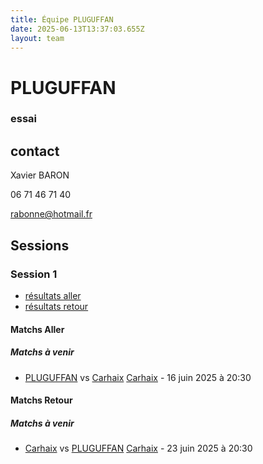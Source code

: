 ```yaml
---
title: Équipe PLUGUFFAN
date: 2025-06-13T13:37:03.655Z
layout: team
---
```


# PLUGUFFAN

### essai

## contact 

Xavier BARON

06 71 46 71 40

rabonne@hotmail.fr

## Sessions

### Session 1
- [résultats aller ](/scores/session-1/groupe-1/aller/)
- [résultats retour](/scores/session-1/groupe-1/retour/)

#### Matchs Aller

##### Matchs à venir

- [PLUGUFFAN](/teams/PLUGUFFAN) vs [Carhaix](/teams/Carhaix) [Carhaix](/stades/Carhaix) - 16 juin 2025 à 20:30

#### Matchs Retour

##### Matchs à venir

- [Carhaix](/teams/Carhaix) vs [PLUGUFFAN](/teams/PLUGUFFAN) [Carhaix](/stades/Carhaix) - 23 juin 2025 à 20:30

